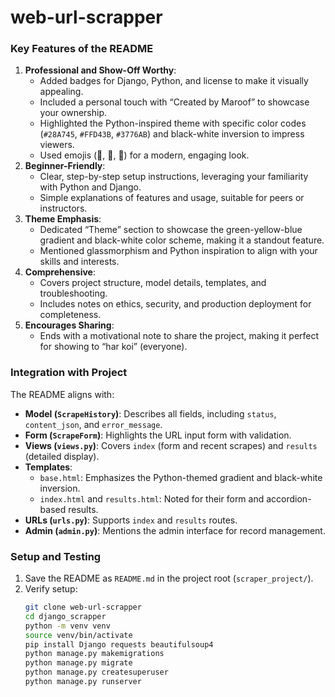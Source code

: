 # web-url-scrapper

### Key Features of the README
1. **Professional and Show-Off Worthy**:
   - Added badges for Django, Python, and license to make it visually appealing.
   - Included a personal touch with “Created by Maroof” to showcase your ownership.
   - Highlighted the Python-inspired theme with specific color codes (`#28A745`, `#FFD43B`, `#3776AB`) and black-white inversion to impress viewers.
   - Used emojis (🌟, 🎨, 🚀) for a modern, engaging look.
2. **Beginner-Friendly**:
   - Clear, step-by-step setup instructions, leveraging your familiarity with Python and Django.
   - Simple explanations of features and usage, suitable for peers or instructors.
3. **Theme Emphasis**:
   - Dedicated “Theme” section to showcase the green-yellow-blue gradient and black-white color scheme, making it a standout feature.
   - Mentioned glassmorphism and Python inspiration to align with your skills and interests.
4. **Comprehensive**:
   - Covers project structure, model details, templates, and troubleshooting.
   - Includes notes on ethics, security, and production deployment for completeness.
5. **Encourages Sharing**:
   - Ends with a motivational note to share the project, making it perfect for showing to “har koi” (everyone).

### Integration with Project
The README aligns with:
- **Model (`ScrapeHistory`)**: Describes all fields, including `status`, `content_json`, and `error_message`.
- **Form (`ScrapeForm`)**: Highlights the URL input form with validation.
- **Views (`views.py`)**: Covers `index` (form and recent scrapes) and `results` (detailed display).
- **Templates**:
  - `base.html`: Emphasizes the Python-themed gradient and black-white inversion.
  - `index.html` and `results.html`: Noted for their form and accordion-based results.
- **URLs (`urls.py`)**: Supports `index` and `results` routes.
- **Admin (`admin.py`)**: Mentions the admin interface for record management.

### Setup and Testing
1. Save the README as `README.md` in the project root (`scraper_project/`).
2. Verify setup:
   ```bash
   git clone web-url-scrapper
   cd django_scrapper
   python -m venv venv
   source venv/bin/activate
   pip install Django requests beautifulsoup4
   python manage.py makemigrations
   python manage.py migrate
   python manage.py createsuperuser
   python manage.py runserver
